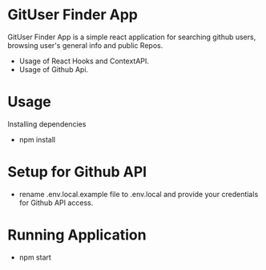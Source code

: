 # GitUser Finder App
GitUser Finder App is a simple react application for searching github users, browsing user's general info and public Repos.
- Usage of React Hooks and ContextAPI.
- Usage of Github Api.

# Usage
Installing dependencies
- npm install

# Setup for Github API
- rename .env.local.example file to .env.local and provide your credentials for Github API access.

# Running Application 
 - npm start
